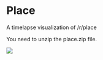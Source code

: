 # Place
A timelapse visualization of /r/place

You need to unzip the place.zip file.

![](http://i.imgur.com/smi0Iju.gifv)
